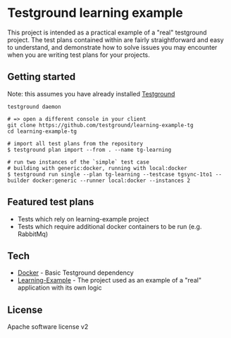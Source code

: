 # Testground learning example

This project is intended as a practical example of a "real" testground project. The test plans contained within are fairly straightforward and easy to understand, and demonstrate how to solve issues you may encounter when you are writing test plans for your projects.

## Getting started

Note: this assumes you have already installed [Testground]
```
testground daemon

# => open a different console in your client
git clone https://github.com/testground/learning-example-tg
cd learning-example-tg

# import all test plans from the repository
$ testground plan import --from . --name tg-learning

# run two instances of the `simple` test case
# building with generic:docker, running with local:docker
$ testground run single --plan tg-learning --testcase tgsync-1to1 --builder docker:generic --runner local:docker --instances 2
```

## Featured test plans

- Tests which rely on learning-example project
- Tests which require additional docker containers to be run (e.g. RabbitMq)

## Tech

- [Docker] - Basic Testground dependency
- [Learning-Example] - The project used as an example of a "real" application with its own logic

## License

Apache software license v2


[//]: # (Reference links)

   [Learning-Example]: <https://github.com/testground/learning-example>
   [Docker]: <https://www.docker.com/>
   [Testground]: <https://github.com/testground/testground>